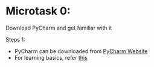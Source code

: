 # Microtask 0:

Download PyCharm and get familiar with it

Steps 1:
- PyCharm can be downloaded from [PyCharm Website](https://www.jetbrains.com/pycharm/)
- For learning basics, refer [this](https://www.jetbrains.com/help/pycharm/essentials.html)
